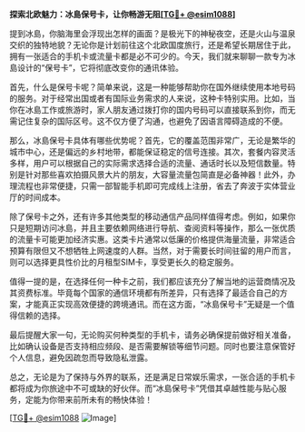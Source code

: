 **探索北欧魅力：冰島保号卡，让你畅游无阻[[TG💪+ @esim1088](https://t.me/s/esim1088)]**

提到冰島，你脑海里会浮现出怎样的画面？是极光下的神秘夜空，还是火山与温泉交织的独特地貌？无论你是计划前往这个北欧国度旅行，还是希望长期居住于此，拥有一张适合的手机卡或流量卡都是必不可少的。今天，我们就来聊聊一款专为冰島设计的“保号卡”，它将彻底改变你的通讯体验。

首先，什么是保号卡呢？简单来说，这是一种能够帮助你在国外继续使用本地号码的服务。对于经常出国或者有国际业务需求的人来说，这种卡特别实用。比如，当你在冰島工作或旅游时，家人朋友通过拨打你的国内号码可以直接联系到你，而无需记住复杂的国际区号。这不仅方便了沟通，也避免了因语言障碍造成的不便。

那么，冰島保号卡具体有哪些优势呢？首先，它的覆盖范围非常广，无论是繁华的城市中心，还是偏远的乡村地带，都能保证稳定的信号连接。其次，套餐内容灵活多样，用户可以根据自己的实际需求选择合适的流量、通话时长以及短信数量。特别是针对那些喜欢拍摄风景大片的朋友，大容量流量包简直是必备神器！此外，办理流程也非常便捷，只需一部智能手机即可完成线上注册，省去了奔波于实体营业厅的时间成本。

除了保号卡之外，还有许多其他类型的移动通信产品同样值得考虑。例如，如果你只是短期访问冰島，并且主要依赖网络进行导航、查阅资料等操作，那么一张优质的流量卡可能更加经济实惠。这类卡片通常以低廉的价格提供海量流量，非常适合预算有限但又不想牺牲上网速度的人群。当然，对于需要长时间驻留的用户而言，则可以选择更具性价比的月租型SIM卡，享受更长久的稳定服务。

值得一提的是，在选择任何一种卡之前，我们都应该充分了解当地的运营商情况及其资费标准。毕竟每个国家的通信环境都有所差异，只有选择了最适合自己的方案，才能真正实现高效便捷的跨境通讯。而在这方面，“冰島保号卡”无疑是一个值得信赖的选择。

最后提醒大家一句，无论购买何种类型的手机卡，请务必确保提前做好相关准备，比如确认设备是否支持相应频段、是否需要解锁等细节问题。同时也要注意保管好个人信息，避免因疏忽而导致隐私泄露。

总之，无论是为了保持与外界的联系，还是满足日常娱乐需求，一张合适的手机卡都将成为你旅途中不可或缺的好伙伴。而“冰島保号卡”凭借其卓越性能与贴心服务，定能为你带来前所未有的畅快体验！

[[TG💪+ @esim1088](https://t.me/s/esim1088) ![Image](https://i.postimg.cc/4NQfJmqS/Snipaste-2025-05-13-00-14-12.png)]
